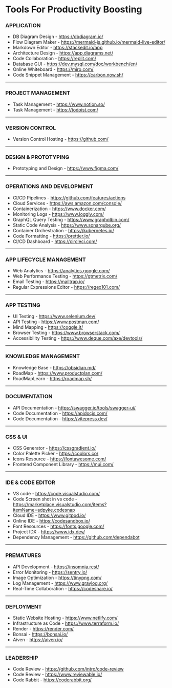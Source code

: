 # Tools For Productivity Boosting 


### APPLICATION

- DB Diagram Design - https://dbdiagram.io/
- Flow Diagram Maker - https://mermaid-js.github.io/mermaid-live-editor/
- Markdown Editor - https://stackedit.io/app
- Architecture Design - https://app.diagrams.net/
- Code Collaboration - https://replit.com/
- Database GUI - https://dev.mysql.com/doc/workbench/en/
- Online Whiteboard - https://miro.com/ 
- Code Snippet Management - https://carbon.now.sh/

--- 
### PROJECT MANAGEMENT
- Task Management - https://www.notion.so/
- Task Management - https://todoist.com/
--- 
### VERSION CONTROL
- Version Control Hosting - https://github.com/

--- 
### DESIGN & PROTOTYPING
- Prototyping and Design - https://www.figma.com/

--- 
### OPERATIONS AND DEVELOPMENT
- CI/CD Pipelines - https://github.com/features/actions
- Cloud Services - https://aws.amazon.com/console/
- Containerization - https://www.docker.com/
- Monitoring Logs - https://www.loggly.com/
- GraphQL Query Testing - https://www.graphqlbin.com/
- Static Code Analysis - https://www.sonarqube.org/        
- Container Orchestration - https://kubernetes.io/
- Code Formatting - https://prettier.io/
- CI/CD Dashboard - https://circleci.com/

--- 
### APP LIFECYCLE MANAGEMENT
- Web Analytics - https://analytics.google.com/
- Web Performance Testing - https://gtmetrix.com/
- Email Testing - https://mailtrap.io/
- Regular Expressions Editor - https://regex101.com/
--- 
### APP TESTING
- UI Testing - https://www.selenium.dev/
- API Testing - https://www.postman.com/
- Mind Mapping - https://coggle.it/
- Browser Testing - https://www.browserstack.com/
- Accessibility Testing - https://www.deque.com/axe/devtools/
--- 

### KNOWLEDGE MANAGEMENT

- Knowledge Base - https://obsidian.md/
- RoadMap - https://www.productplan.com/
- RoadMapLearn - https://roadmap.sh/

--- 
### DOCUMENTATION
- API Documentation - https://swagger.io/tools/swagger-ui/
- Code Documentation - https://apidocjs.com/
- Code Documentation - https://vitepress.dev/
--- 
### CSS & UI

- CSS Generator - https://cssgradient.io/
- Color Palette Picker - https://coolors.co/
- Icons Resource - https://fontawesome.com/                         
- Frontend Component Library - https://mui.com/

--- 

### IDE & CODE EDITOR
- VS code - https://code.visualstudio.com/
- Code Screen shot in vs code - https://marketplace.visualstudio.com/items?itemName=adpyke.codesnap
- Cloud IDE - https://www.gitpod.io/
- Online IDE - https://codesandbox.io/
- Font Resources - https://fonts.google.com/
- Project IDX - https://www.idx.dev/
- Dependency Management - https://github.com/dependabot
--- 
### PREMATURES
- API Development - https://insomnia.rest/
- Error Monitoring - https://sentry.io/                         
- Image Optimization - https://tinypng.com/
- Log Management - https://www.graylog.org/         
- Real-Time Collaboration - https://codeshare.io/
--- 
### DEPLOYMENT
- Static Website Hosting - https://www.netlify.com/   
- Infrastructure as Code - https://www.terraform.io/
- Render - https://render.com/
- Bonsai - https://bonsai.io/
- Aiven - https://aiven.io/

--- 
### LEADERSHIP
- Code Review - https://github.com/intro/code-review
- Code Review - https://www.reviewable.io/
- Code Rabbit - https://coderabbit.org/